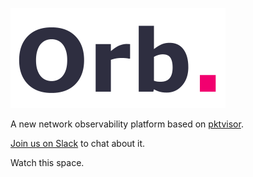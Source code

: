 ![Orb](docs/images/orb-header.png)

A new network observability platform based on [pktvisor](https://github.com/ns1/pktvisor). 

[Join us on Slack](https://join.slack.com/t/ns1labs/shared_invite/zt-qqsm5cb4-9fsq1xa~R3h~nX6W0sJzmA) to chat about it.

Watch this space.
